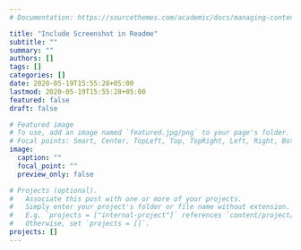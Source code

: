 ```yaml
---
# Documentation: https://sourcethemes.com/academic/docs/managing-content/

title: "Include Screenshot in Readme"
subtitle: ""
summary: ""
authors: []
tags: []
categories: []
date: 2020-05-19T15:55:28+05:00
lastmod: 2020-05-19T15:55:28+05:00
featured: false
draft: false

# Featured image
# To use, add an image named `featured.jpg/png` to your page's folder.
# Focal points: Smart, Center, TopLeft, Top, TopRight, Left, Right, BottomLeft, Bottom, BottomRight.
image:
  caption: ""
  focal_point: ""
  preview_only: false

# Projects (optional).
#   Associate this post with one or more of your projects.
#   Simply enter your project's folder or file name without extension.
#   E.g. `projects = ["internal-project"]` references `content/project/deep-learning/index.md`.
#   Otherwise, set `projects = []`.
projects: []
---
```

